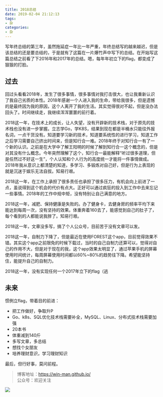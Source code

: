 ```yaml
---
title: 2018总结
date: 2019-02-04 21:12:13
tags:
- 杂
categories:
- 杂
---
```


写年终总结的第三年，虽然拖延症一年比一年严重，年终总结写的越来越迟，但是该总结的还是要总结的，于是就有了这篇在一片爆竹声中写下的总结。在开始写这篇总结之前看了下2016年和2017年的总结。嗯，每年年初立下的flag，都变成了狠狠的打脸。

## 过去
回过头看看2018年，发生了很多事情，很多事情对我打击很大，也让我重新认识了我自己劣质的本性。2018年感谢一个人进入我的生命，带给我很多，但是遗憾的是最终因为我的原因，这个人离开了我的生活。其实觉得很对不起，但是没办法回头了。时间继续走，我继续浑浑噩噩的前行着。

2018这一年，在技术上的成长，让人失望，没有开辟新的技术栈，对于原先的技术栈也没有进一步掌握。立志学Go，学K8S，结果到现在都是半桶水只能往外报名词，一点干货没有。知道要学习新的技术，知道要系统性的进行学习，知道工作之后学习需要自己挤出时间来，但是知行合一难。2018年终于对知行合一有了一个新的认识。之前是在大学中了解王阳明的时候了解到知行合一这个概念的，但是对其没有什么概念。今年突然理解了这个，知行合一最能解释“听过很多道理，但是任然过不好这一生”，个人认知和个人行为的高度统一才能将一件事情做成。2018年我从意识上都清楚的知道，多学习、多锻炼对自己好，但是行为上表现的就是沉迷于娱乐无法自拔。知易行艰。

2018这一年，在工作上承担了很多责任也承担了很多压力，有机会向上前进了一点，虽说得到这个机会的代价有点大。正好可以通过疯狂的投入到工作中去来忘记一些事情。2018年的工作中规中矩，没有特别让自己满意的地方。

2018这一年，减肥、保持健康是失败的。办了健身卡，去健身房的频率平均下来能达到每周一次，没有坚持的效果。体重奔着160去了，能感觉到自己的肚子了，每个看到的人都能说我胖了。知易行艰。

2018这一年，文章没多写，搞了个人公众号，目前苦于没有文章可以发。

2018这一年，自制力下降了，但是最近在使用FOREST这个app，目前觉得效果不错。其实这个app之前限免的时候下载过，当时的自己自制力还算可以，觉得对自己的作用不大，但是对于现在的我，这个app效果太明显了，通过苹果手机的屏幕使用时间统计，每周屏幕使用时间都以60%~80%的趋势往下降。希望能坚持住，能提升自己的自制力。

2018这一年，没有实现任何一个2017年立下的flag（逃

## 未来
惯例立flag，带着目的前进：
* 把工作做好，争取升P
* Go、k8s、SQL优化技术栈需要补全，MySQL、Linux、分布式技术栈需要加强
* 20本书
* 体重减到140斤
* 多写文章，多总结
* 想找个女朋友
* 培养理财意识，学习理财知识

最后，但行好事，莫问前程。




> 博客地址：https://win-man.github.io/  
> 公众号：欢迎关注  

![](https://user-gold-cdn.xitu.io/2018/8/16/165435ce71d2b88b?w=258&h=258&f=jpeg&s=26568)
